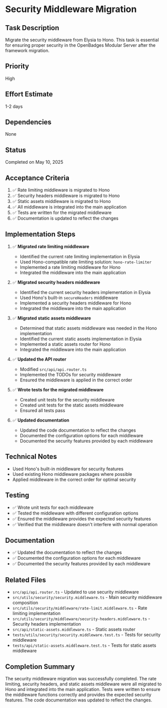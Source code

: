 # Security Middleware Migration

## Task Description

Migrate the security middleware from Elysia to Hono. This task is essential for ensuring proper security in the OpenBadges Modular Server after the framework migration.

## Priority

High

## Effort Estimate

1-2 days

## Dependencies

None

## Status

Completed on May 10, 2025

## Acceptance Criteria

1. ✅ Rate limiting middleware is migrated to Hono
2. ✅ Security headers middleware is migrated to Hono
3. ✅ Static assets middleware is migrated to Hono
4. ✅ All middleware is integrated into the main application
5. ✅ Tests are written for the migrated middleware
6. ✅ Documentation is updated to reflect the changes

## Implementation Steps

1. ✅ **Migrated rate limiting middleware**
   - Identified the current rate limiting implementation in Elysia
   - Used Hono-compatible rate limiting solution: `hono-rate-limiter`
   - Implemented a rate limiting middleware for Hono
   - Integrated the middleware into the main application

2. ✅ **Migrated security headers middleware**
   - Identified the current security headers implementation in Elysia
   - Used Hono's built-in `secureHeaders` middleware
   - Implemented a security headers middleware for Hono
   - Integrated the middleware into the main application

3. ✅ **Migrated static assets middleware**
   - Determined that static assets middleware was needed in the Hono implementation
   - Identified the current static assets implementation in Elysia
   - Implemented a static assets router for Hono
   - Integrated the middleware into the main application

4. ✅ **Updated the API router**
   - Modified `src/api/api.router.ts`
   - Implemented the TODOs for security middleware
   - Ensured the middleware is applied in the correct order

5. ✅ **Wrote tests for the migrated middleware**
   - Created unit tests for the security middleware
   - Created unit tests for the static assets middleware
   - Ensured all tests pass

6. ✅ **Updated documentation**
   - Updated the code documentation to reflect the changes
   - Documented the configuration options for each middleware
   - Documented the security features provided by each middleware

## Technical Notes

- Used Hono's built-in middleware for security features
- Used existing Hono middleware packages where possible
- Applied middleware in the correct order for optimal security

## Testing

- ✅ Wrote unit tests for each middleware
- ✅ Tested the middleware with different configuration options
- ✅ Ensured the middleware provides the expected security features
- ✅ Verified that the middleware doesn't interfere with normal operation

## Documentation

- ✅ Updated the documentation to reflect the changes
- ✅ Documented the configuration options for each middleware
- ✅ Documented the security features provided by each middleware

## Related Files

- `src/api/api.router.ts` - Updated to use security middleware
- `src/utils/security/security.middleware.ts` - Main security middleware composition
- `src/utils/security/middleware/rate-limit.middleware.ts` - Rate limiting implementation
- `src/utils/security/middleware/security-headers.middleware.ts` - Security headers implementation
- `src/api/static-assets.middleware.ts` - Static assets router
- `tests/utils/security/security.middleware.test.ts` - Tests for security middleware
- `tests/api/static-assets.middleware.test.ts` - Tests for static assets middleware

## Completion Summary

The security middleware migration was successfully completed. The rate limiting, security headers, and static assets middleware were all migrated to Hono and integrated into the main application. Tests were written to ensure the middleware functions correctly and provides the expected security features. The code documentation was updated to reflect the changes.
